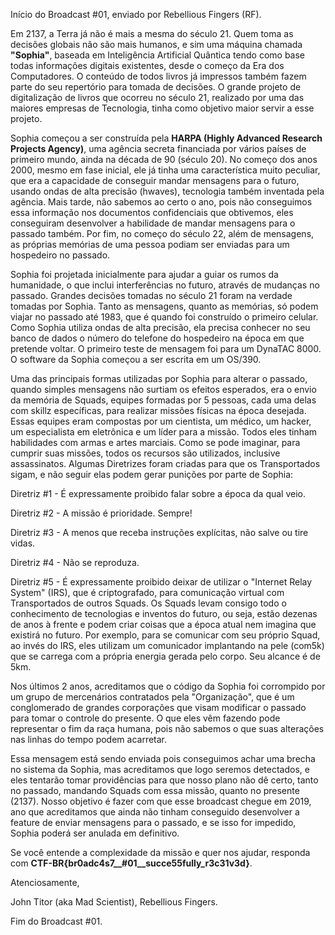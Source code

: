 
Início do Broadcast #01, enviado por Rebellious Fingers (RF).

Em 2137, a Terra já não é mais a mesma do século 21. Quem toma as decisões globais não são mais humanos, e sim uma máquina chamada **"Sophia"**, baseada em Inteligência Artificial Quântica tendo como base todas informações digitais existentes, desde o começo da Era dos Computadores. O conteúdo de todos livros já impressos também fazem parte do seu repertório para tomada de decisões. O grande projeto de digitalização de livros que ocorreu no século 21, realizado por uma das maiores empresas de Tecnologia, tinha como objetivo maior servir a esse projeto.

Sophia começou a ser construída pela **HARPA (Highly Advanced Research Projects Agency)**, uma agência secreta financiada por vários países de primeiro mundo, ainda na década de 90 (século 20). No começo dos anos 2000, mesmo em fase inicial, ele já tinha uma característica muito peculiar, que era a capacidade de conseguir mandar mensagens para o futuro, usando ondas de alta precisão (hwaves), tecnologia também inventada pela agência. Mais tarde, não sabemos ao certo o ano, pois não conseguimos essa informação nos documentos confidenciais que obtivemos, eles conseguiram desenvolver a habilidade de mandar mensagens para o passado também. Por fim, no começo do século 22, além de mensagens, as próprias memórias de uma pessoa podiam ser enviadas para um hospedeiro no passado.

Sophia foi projetada inicialmente para ajudar a guiar os rumos da humanidade, o que inclui interferências no futuro, através de mudanças no passado. Grandes decisões tomadas no século 21 foram na verdade tomadas por Sophia. Tanto as mensagens, quanto as memórias, só podem viajar no passado até 1983, que é quando foi construído o primeiro celular. Como Sophia utiliza ondas de alta precisão, ela precisa conhecer no seu banco de dados o número do telefone do hospedeiro na época em que pretende voltar. O primeiro teste de mensagem foi para um DynaTAC 8000. O software da Sophia começou a ser escrita em um OS/390.

Uma das principais formas utilizadas por Sophia para alterar o passado, quando simples mensagens não surtiam os efeitos esperados, era o envio da memória de Squads, equipes formadas por 5 pessoas, cada uma delas com skillz específicas, para realizar missões físicas na época desejada. Essas equipes eram compostas por um cientista, um médico, um hacker, um especialista em eletrônica e um líder para a missão. Todos eles tinham habilidades com armas e artes marciais. Como se pode imaginar, para cumprir suas missões, todos os recursos são utilizados, inclusive assassinatos. Algumas Diretrizes foram criadas para que os Transportados sigam, e não seguir elas podem gerar punições por parte de Sophia:

Diretriz #1 - É expressamente proibido falar sobre a época da qual veio.

Diretriz #2 - A missão é prioridade. Sempre!

Diretriz #3 - A menos que receba instruções explícitas, não salve ou tire vidas.

Diretriz #4 - Não se reproduza.

Diretriz #5 - É expressamente proibido deixar de utilizar o "Internet Relay System" (IRS), que é criptografado, para comunicação virtual com Transportados de outros Squads.
Os Squads levam consigo todo o conhecimento de tecnologias e inventos do futuro, ou seja, estão dezenas de anos à frente e podem criar coisas que a época atual nem imagina que existirá no futuro. Por exemplo, para se comunicar com seu próprio Squad, ao invés do IRS, eles utilizam um comunicador implantando na pele (com5k) que se carrega com a própria energia gerada pelo corpo. Seu alcance é de 5km.

Nos últimos 2 anos, acreditamos que o código da Sophia foi corrompido por um grupo de mercenários contratados pela "Organização", que é um conglomerado de grandes corporações que visam modificar o passado para tomar o controle do presente. O que eles vêm fazendo pode representar o fim da raça humana, pois não sabemos o que suas alterações nas linhas do tempo podem acarretar.

Essa mensagem está sendo enviada pois conseguimos achar uma brecha no sistema da Sophia, mas acreditamos que logo seremos detectados, e eles tentarão tomar providências para que nosso plano não dê certo, tanto no passado, mandando Squads com essa missão, quanto no presente (2137). Nosso objetivo é fazer com que esse broadcast chegue em 2019, ano que acreditamos que ainda não tinham conseguido desenvolver a feature de enviar mensagens para o passado, e se isso for impedido, Sophia poderá ser anulada em definitivo.

Se você entende a complexidade da missão e quer nos ajudar, responda com **CTF-BR{br0adc4s7\__#01\__succe55fully\_r3c31v3d}**.

Atenciosamente,

John Titor (aka Mad Scientist), Rebellious Fingers.

Fim do Broadcast #01.
